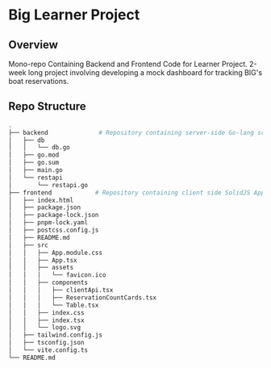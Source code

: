 # Big Learner Project

## Overview
Mono-repo Containing Backend and Frontend Code for Learner Project. 
2-week long project involving developing a mock dashboard for tracking BIG's boat reservations.


## Repo Structure 
```bash
.
├── backend              # Repository containing server-side Go-lang scripts
│   ├── db
│   │   └── db.go
│   ├── go.mod
│   ├── go.sum
│   ├── main.go
│   └── restapi
│       └── restapi.go
├── frontend            # Repository containing client side SolidJS Application
│   ├── index.html
│   ├── package.json
│   ├── package-lock.json
│   ├── pnpm-lock.yaml
│   ├── postcss.config.js
│   ├── README.md
│   ├── src
│   │   ├── App.module.css
│   │   ├── App.tsx
│   │   ├── assets
│   │   │   └── favicon.ico
│   │   ├── components
│   │   │   ├── clientApi.tsx
│   │   │   ├── ReservationCountCards.tsx
│   │   │   └── Table.tsx
│   │   ├── index.css
│   │   ├── index.tsx
│   │   └── logo.svg
│   ├── tailwind.config.js
│   ├── tsconfig.json
│   └── vite.config.ts
└── README.md

```
